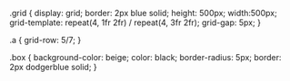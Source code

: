 .grid {
  display: grid;
  border: 2px blue solid;
  height: 500px;
  width:500px;
  grid-template: repeat(4, 1fr 2fr) / repeat(4, 3fr 2fr);
  grid-gap: 5px;
}

.a {
  grid-row: 5/7;
}

.box {
  background-color: beige;
  color: black;
  border-radius: 5px;
  border: 2px dodgerblue solid;
}